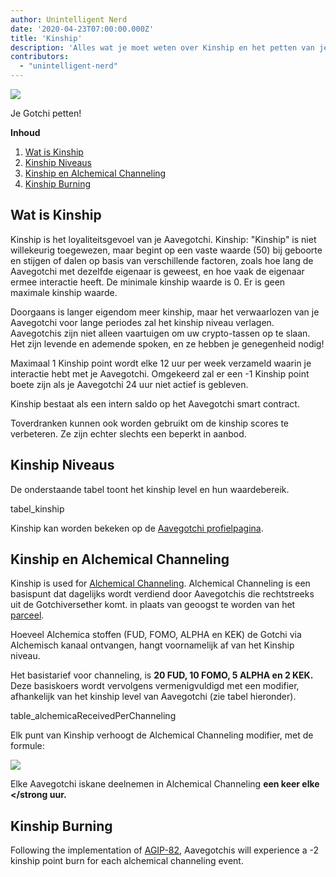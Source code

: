 ```yaml
---
author: Unintelligent Nerd
date: '2020-04-23T07:00:00.000Z'
title: 'Kinship'
description: 'Alles wat je moet weten over Kinship en het petten van je Gotchi!'
contributors:
  - "unintelligent-nerd"
---
```


<div class="headerImageContainer">
<img class="headerImage" src="/kinship/petgotchi.gif">
<p class="headerImageText">Je Gotchi petten!</p>
</div>

<div class="contentsBox">

**Inhoud**

<ol>
<li><a href=#what-is-kinship>Wat is Kinship</a></li>
<li><a href=#kinship-levels>Kinship Niveaus</a></li>
<li><a href=#kinship-and-alchemical-channeling>Kinship en Alchemical Channeling</a></li>
<li><a href=#kinship-burning>Kinship Burning</a></li>
</ol>

</div>

## Wat is Kinship

Kinship is het loyaliteitsgevoel van je Aavegotchi. Kinship: "Kinship" is niet willekeurig toegewezen, maar begint op een vaste waarde (50) bij geboorte en stijgen of dalen op basis van verschillende factoren, zoals hoe lang de Aavegotchi met dezelfde eigenaar is geweest, en hoe vaak de eigenaar ermee interactie heeft. De minimale kinship waarde is 0. Er is geen maximale kinship waarde.

Doorgaans is langer eigendom meer kinship, maar het verwaarlozen van je Aavegotchi voor lange periodes zal het kinship niveau verlagen. Aavegotchis zijn niet alleen vaartuigen om uw crypto-tassen op te slaan. Het zijn levende en ademende spoken, en ze hebben je genegenheid nodig!

Maximaal 1 Kinship point wordt elke 12 uur per week verzameld waarin je interactie hebt met je Aavegotchi. Omgekeerd zal er een -1 Kinship point boete zijn als je Aavegotchi 24 uur niet actief is gebleven.

Kinship bestaat als een intern saldo op het Aavegotchi smart contract.

Toverdranken kunnen ook worden gebruikt om de kinship scores te verbeteren. Ze zijn echter slechts een beperkt in aanbod.

## Kinship Niveaus

De onderstaande tabel toont het kinship level en hun waardebereik.

tabel_kinship

Kinship kan worden bekeken op de [Aavegotchi profielpagina](/aavegotchi-profile).

## Kinship en Alchemical Channeling

Kinship is used for [Alchemical Channeling](/alchemical-channeling). Alchemical Channeling is een basispunt dat dagelijks wordt verdiend door Aavegotchis die rechtstreeks uit de Gotchiversether komt. in plaats van geoogst te worden van het [parceel](/gotchiverse).

Hoeveel Alchemica stoffen (FUD, FOMO, ALPHA en KEK) de Gotchi via Alchemisch kanaal ontvangen, hangt voornamelijk af van het Kinship niveau.

Het basistarief voor channeling, is **20 FUD, 10 FOMO, 5 ALPHA en 2 KEK.** Deze basiskoers wordt vervolgens vermenigvuldigd met een modifier, afhankelijk van het kinship level van Aavegotchi (zie tabel hieronder).

table_alchemicaReceivedPerChanneling

Elk punt van Kinship verhoogt de Alchemical Channeling modifier, met de formule:

<img class="bodyImage" src="/kinship/alchemical-channeling-modifier.png" />

Elke Aavegotchi iskane deelnemen in Alchemical Channeling **een keer elke </strong uur.**

## Kinship Burning

Following the implementation of [AGIP-82](/aavegotchi-improvement-proposals#channel-alchemica-through-a--2-kinship-burn), Aavegotchis will experience a -2 kinship point burn for each alchemical channeling event.